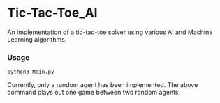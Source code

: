 # Tic-Tac-Toe_AI
An implementation of a tic-tac-toe solver using various AI and Machine Learning algorithms.
### Usage
```
python3 Main.py
```

Currently, only a random agent has been implemented. The above command plays out one game between two random agents.